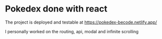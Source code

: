 # Pokedex done with react

The project is deployed and testable at https://pokedex-becode.netlify.app/

I personally worked on the routing, api, modal and infinite scrolling